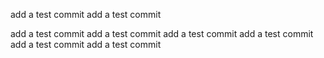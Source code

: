 add a test commit
add a test commit


add a test commit
add a test commit
add a test commit
add a test commit
add a test commit
add a test commit
